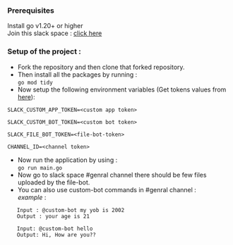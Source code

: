 ### Prerequisites <br>
Install go v1.20+ or higher <br>
Join this slack space : [click here](https://join.slack.com/t/slack-ykk3187/shared_invite/zt-24jmn6ipy-ChgGJgobx0SCSx5mYbIp0Q)

### Setup of the project :
- Fork the repository and then clone that forked repository. <br>
- Then install all the packages by running : <br>
```go mod tidy``` <br>
- Now setup the following environment variables (Get tokens values from [here](https://drive.google.com/file/d/1EuUqV2MVh6k0OQFLUe16GQSEb3ErxRol/view?usp=sharing)):
```
SLACK_CUSTOM_APP_TOKEN=<custom app token>

SLACK_CUSTOM_BOT_TOKEN=<custom bot token>

SLACK_FILE_BOT_TOKEN=<file-bot-token>

CHANNEL_ID=<channel token>
```

- Now run the application by using :<br>
```go run main.go```
- Now go to slack space #genral channel there should be few files uploaded by the file-bot.
- You can also use custom-bot commands in #genral channel :<br>
*example* : 
```
   Input : @custom-bot my yob is 2002
   Output : your age is 21

   Input: @custom-bot hello
   Output: Hi, How are you??
```
